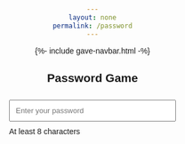 ```yaml
---
layout: none
permalink: /password
---
```


{%- include gave-navbar.html -%}

<html>
<head>
    <meta charset="UTF-8">
    <meta name="viewport" content="width=device-width, initial-scale=1.0">
    <title>Password Game</title>
    <link rel="stylesheet" href="style.css">
</head>
<body>
    <div class="container">
        <h2>Password Game</h2>
        <input type="text" id="passwordInput" placeholder="Enter your password" oninput="checkPassword()">
        <ul id="requirements">
            <li id="length">At least 8 characters</li>
            <li id="uppercase" style="display: none;">At least one uppercase letter</li>
            <li id="lowercase" style="display: none;">At least one lowercase letter</li>
            <li id="numbers" style="display: none;">At least one number</li>
            <li id="specialChars" style="display: none;">At least one special character</li>
        </ul>
    </div>
</body>
</html>

<style>
body {
    font-family: Arial, sans-serif;
    text-align: center;
    padding-top: 50px;
}

.container {
    width: 300px;
    margin: 0 auto;
}

input, ul {
    width: 100%;
    padding: 10px;
    margin-top: 10px;
}

ul {
    list-style-type: none;
    padding: 0;
}

li {
    text-align: left;
    margin-top: 5px;
}
</style>

<script>
function checkPassword() {
    var password = document.getElementById("passwordInput").value;

    // requirements
    var Length = password.length >= 8;
    var UpperCase = /[A-Z]/.test(password);
    var LowerCase = /[a-z]/.test(password);
    var Nums = /[0-9]/.test(password);
    var SpecialChars = /[\W_]/.test(password);

    // check each requirement
    if (Length) {
        document.getElementById("uppercase").style.display = "list-item";
        if (UpperCase) {
            document.getElementById("lowercase").style.display = "list-item";
            if (LowerCase) {
                document.getElementById("numbers").style.display = "list-item";
                if (Nums) {
                    document.getElementById("specialChars").style.display = "list-item";
                    if (SpecialChars) {
                        // All requirements met
                    }
                }
            }
        }
    } else {
        // if not met
        document.getElementById("uppercase").style.display = "none";
        document.getElementById("lowercase").style.display = "none";
        document.getElementById("numbers").style.display = "none";
        document.getElementById("specialChars").style.display = "none";
    }
}
</script>